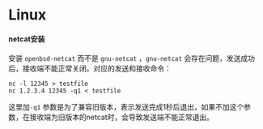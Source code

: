 # Linux

#### netcat安装

安装 `openbsd-netcat` 而不是 `gnu-netcat` ，`gnu-netcat` 会存在问题，发送成功后，接收端不能正常关闭。对应的发送和接收命令：
```shell
nc -l 12345 > testfile
nc 1.2.3.4 12345 -q1 < testfile
```
这里加`-q1` 参数是为了兼容旧版本，表示发送完成1秒后退出，如果不加这个参数，在接收端为旧版本的netcat时，会导致发送端不能正常退出。